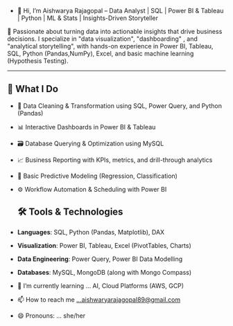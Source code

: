 - 👋 Hi, I’m Aishwarya Rajagopal – Data Analyst | SQL | Power BI & Tableau | Python | ML & Stats  | Insights-Driven Storyteller

🎯 Passionate about turning data into actionable insights that drive business decisions. 
        I specialize in "data visualization", "dashboarding" , and "analytical storytelling", with hands-on experience in Power BI, Tableau, SQL, Python (Pandas,NumPy), Excel, and 
basic machine learning (Hypothesis Testing).

---
## 💼 What I Do
- 🧩 Data Cleaning & Transformation using SQL, Power Query, and Python (Pandas)
- 📊 Interactive Dashboards in Power BI & Tableau
- 🗃️ Database Querying & Optimization using MySQL
- 📈 Business Reporting with KPIs, metrics, and drill-through analytics
- 🧠 Basic Predictive Modeling (Regression, Classification)
- ⚙️ Workflow Automation & Scheduling with Power BI

  ## 🛠️ Tools & Technologies
- **Languages**: SQL, Python (Pandas, Matplotlib), DAX
- **Visualization**: Power BI, Tableau, Excel (PivotTables, Charts)
- **Data Engineering**: Power Query, Power BI Data Modelling
- **Databases**: MySQL, MongoDB (along with Mongo Compass)


- 🌱 I’m currently learning ... AI, Cloud Platforms (AWS, GCP)

- 📫 How to reach me ...aishwaryarajagopal89@gmail.com
- 😄 Pronouns: ... she/her


<!---
Aishwarya-Rajagopal/Aishwarya-Rajagopal is a ✨ special ✨ repository because its `README.md` (this file) appears on your GitHub profile.
You can click the Preview link to take a look at your changes.
--->

